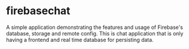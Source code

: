 # firebasechat

A simple application demonstrating the features and usage of Firebase's database, storage and remote config.
This is chat application that is only having  a frontend and real time database for persisting data.
